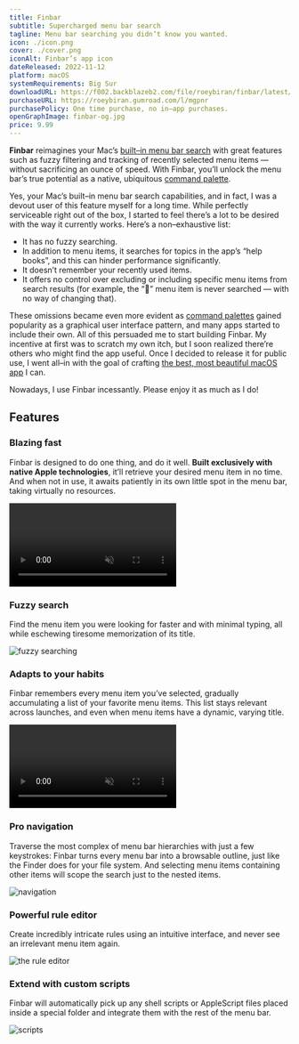 ```yaml
---
title: Finbar
subtitle: Supercharged menu bar search
tagline: Menu bar searching you didn’t know you wanted.
icon: ./icon.png
cover: ./cover.png
iconAlt: Finbar’s app icon
dateReleased: 2022-11-12
platform: macOS
systemRequirements: Big Sur
downloadURL: https://f002.backblazeb2.com/file/roeybiran/finbar/latest/Finbar.dmg
purchaseURL: https://roeybiran.gumroad.com/l/mgpnr
purchasePolicy: One time purchase, no in–app purchases.
openGraphImage: finbar-og.jpg
price: 9.99
---
```


**Finbar** reimagines your Mac’s [built–in menu bar search](https://support.apple.com/en-us/guide/mac-help/hlpvw003/13.0/mac/13.0) with great features such as fuzzy filtering and tracking of recently selected menu items — without sacrificing an ounce of speed. With Finbar, you’ll unlock the menu bar’s true potential as a native, ubiquitous [command palette](https://capiche.com/e/consumer-dev-tools-command-palette).

Yes, your Mac’s built–in menu bar search capabilities, and in fact, I was a devout user of this feature myself for a long time. While perfectly serviceable right out of the box, I started to feel there’s a lot to be desired with the way it currently works. Here’s a non–exhaustive list:

- It has no fuzzy searching.
- In addition to menu items, it searches for topics in the app’s “help books”, and this can hinder performance significantly.
- It doesn’t remember your recently used items.
- It offers no control over excluding or including specific menu items from search results (for example, the “” menu item is never searched — with no way of changing that).

These omissions became even more evident as [command palettes](https://capiche.com/e/consumer-dev-tools-command-palette) gained popularity as a graphical user interface pattern, and many apps started to include their own. All of this persuaded me to start building Finbar. My incentive at first was to scratch my own itch, but I soon realized there’re others who might find the app useful. Once I decided to release it for public use, I went all–in with the goal of crafting [the best, most beautiful macOS app](https://daringfireball.net/linked/2020/03/20/mac-assed-mac-apps) I can.

Nowadays, I use Finbar incessantly. Please enjoy it as much as I do!

## Features

### Blazing fast

Finbar is designed to do one thing, and do it well. **Built exclusively with native Apple technologies**, it’ll retrieve your desired menu item in no time. And when not in use, it awaits patiently in its own little spot in the menu bar, taking virtually no resources.

<video src="https://res.cloudinary.com/roeybiran/video/upload/f_auto:video,q_auto/fast_fgeio4" controls loop muted playsinline autoplay ></video>

### Fuzzy search

Find the menu item you were looking for faster and with minimal typing, all while eschewing tiresome memorization of its title.

![fuzzy searching](./fuzzy-search.jpg)

### Adapts to your habits

Finbar remembers every menu item you’ve selected, gradually accumulating a list of your favorite menu items. This list stays relevant across launches, and even when menu items have a dynamic, varying title.

<video src="https://res.cloudinary.com/roeybiran/video/upload/f_auto:video,q_auto/u2rqypzaegh7h6xsaygf" controls loop muted playsinline autoplay ></video>

### Pro navigation

Traverse the most complex of menu bar hierarchies with just a few keystrokes: Finbar turns every menu bar into a browsable outline, just like the Finder does for your file system. And selecting menu items containing other items will scope the search just to the nested items.

![navigation](./navigation.jpg)

### Powerful rule editor

Create incredibly intricate rules using an intuitive interface, and never see an irrelevant menu item again.

![the rule editor](./rule-editor.jpg)

### Extend with custom scripts

Finbar will automatically pick up any shell scripts or AppleScript files placed inside a special folder and integrate them with the rest of the menu bar.

![scripts](./scripts.jpg)
